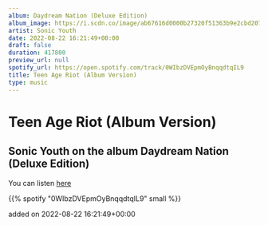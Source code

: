 ```yaml
---
album: Daydream Nation (Deluxe Edition)
album_image: https://i.scdn.co/image/ab67616d0000b27320f51363b9e2cbd207f158ba
artist: Sonic Youth
date: 2022-08-22 16:21:49+00:00
draft: false
duration: 417800
preview_url: null
spotify_url: https://open.spotify.com/track/0WIbzDVEpmOyBnqqdtqIL9
title: Teen Age Riot (Album Version)
type: music
---
```



# Teen Age Riot (Album Version)

## Sonic Youth on the album Daydream Nation (Deluxe Edition)

You can listen [here](https://open.spotify.com/track/0WIbzDVEpmOyBnqqdtqIL9)

{{% spotify "0WIbzDVEpmOyBnqqdtqIL9" small %}}

added on 2022-08-22 16:21:49+00:00